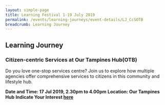 ```yaml
---
layout: simple-page
title: Learning Festival 1-19 July 2019
permalink: /events/learning-journeys/event-details/LJ_CcSOTB
breadcrumb: Learning Journey
---
```


## Learning Journey 
### Citizen-centric Services at Our Tampines Hub(OTB)

Do you love one-stop services centre? Join us to explore how multiple agencies offer comprehensive services to citizens in this community and lifestyle hub.

**Date and Time: 17 Jul 2019, 2.30pm to 4.00pm**
**Location: Our Tampines Hub**
**Indicate Your Interest [here](https://www.eventbrite.sg/myevent?eid=61090342860)** 
